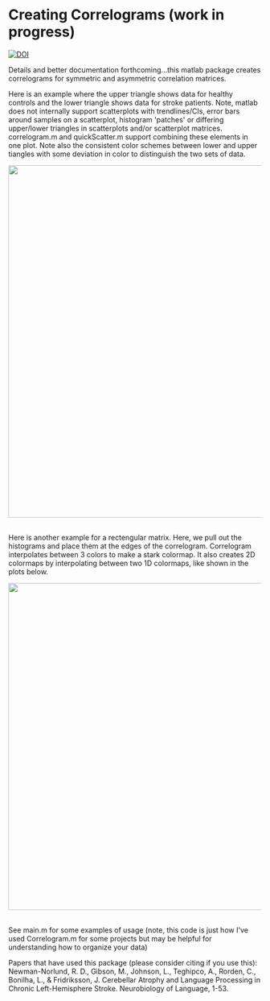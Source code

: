 # Creating Correlograms (work in progress)

[![DOI](https://zenodo.org/badge/DOI/10.5281/zenodo.7586736.svg)](https://doi.org/10.5281/zenodo.7586736)

Details and better documentation forthcoming...this matlab package creates correlograms for symmetric and asymmetric correlation matrices.

Here is an example where the upper triangle shows data for healthy controls and the lower triangle shows data for stroke patients. Note, matlab does not internally support scatterplots with trendlines/CIs, error bars around samples on a scatterplot, histogram 'patches' or differing upper/lower triangles in scatterplots and/or scatterplot matrices. correlogram.m and quickScatter.m support combining these elements in one plot. Note also the consistent color schemes between lower and upper tiangles with some deviation in color to distinguish the two sets of data.

<img align="center" width="825" height="700" src="https://i.imgur.com/bSebixu.png">
<br/>
<br/>


Here is another example for a rectengular matrix. Here, we pull out the histograms and place them at the edges of the correlogram. Correlogram interpolates between 3 colors to make a stark colormap. It also creates 2D colormaps by interpolating between two 1D colormaps, like shown in the plots below.


<img align="center" width="1400" height="650" src="https://i.imgur.com/zzG0Ama.png">
<br/>
<br/>

See main.m for some examples of usage (note, this code is just how I've used Correlogram.m for some projects but may be helpful for understanding how to organize your data) 

Papers that have used this package (please consider citing if you use this):
Newman-Norlund, R. D., Gibson, M., Johnson, L., Teghipco, A., Rorden, C., Bonilha, L., & Fridriksson, J. Cerebellar Atrophy and Language Processing in Chronic Left-Hemisphere Stroke. Neurobiology of Language, 1-53.
